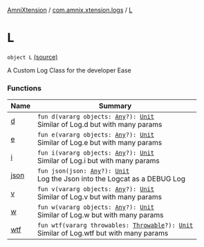 [AmniXtension](../../index.md) / [com.amnix.xtension.logs](../index.md) / [L](./index.md)

# L

`object L` [(source)](https://github.com/AmniX/AmniXTension/tree/master/AmniXtension/src/main/java/com/amnix/xtension/logs/L.kt#L13)

A Custom Log Class for the developer Ease

### Functions

| Name | Summary |
|---|---|
| [d](d.md) | `fun d(vararg objects: `[`Any`](https://kotlinlang.org/api/latest/jvm/stdlib/kotlin/-any/index.html)`?): `[`Unit`](https://kotlinlang.org/api/latest/jvm/stdlib/kotlin/-unit/index.html)<br>Similar of Log.d but with many params |
| [e](e.md) | `fun e(vararg objects: `[`Any`](https://kotlinlang.org/api/latest/jvm/stdlib/kotlin/-any/index.html)`?): `[`Unit`](https://kotlinlang.org/api/latest/jvm/stdlib/kotlin/-unit/index.html)<br>Similar of Log.e but with many params |
| [i](i.md) | `fun i(vararg objects: `[`Any`](https://kotlinlang.org/api/latest/jvm/stdlib/kotlin/-any/index.html)`?): `[`Unit`](https://kotlinlang.org/api/latest/jvm/stdlib/kotlin/-unit/index.html)<br>Similar of Log.i but with many params |
| [json](json.md) | `fun json(json: `[`Any`](https://kotlinlang.org/api/latest/jvm/stdlib/kotlin/-any/index.html)`?): `[`Unit`](https://kotlinlang.org/api/latest/jvm/stdlib/kotlin/-unit/index.html)<br>Log the Json into the Logcat as a DEBUG Log |
| [v](v.md) | `fun v(vararg objects: `[`Any`](https://kotlinlang.org/api/latest/jvm/stdlib/kotlin/-any/index.html)`?): `[`Unit`](https://kotlinlang.org/api/latest/jvm/stdlib/kotlin/-unit/index.html)<br>Similar of Log.v but with many params |
| [w](w.md) | `fun w(vararg objects: `[`Any`](https://kotlinlang.org/api/latest/jvm/stdlib/kotlin/-any/index.html)`?): `[`Unit`](https://kotlinlang.org/api/latest/jvm/stdlib/kotlin/-unit/index.html)<br>Similar of Log.w but with many params |
| [wtf](wtf.md) | `fun wtf(vararg throwables: `[`Throwable`](https://kotlinlang.org/api/latest/jvm/stdlib/kotlin/-throwable/index.html)`?): `[`Unit`](https://kotlinlang.org/api/latest/jvm/stdlib/kotlin/-unit/index.html)<br>Similar of Log.wtf but with many params |
